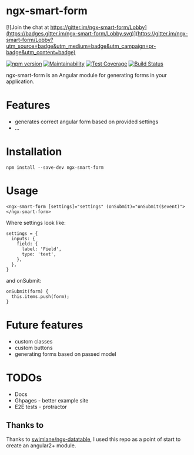 # ngx-smart-form

[![Join the chat at https://gitter.im/ngx-smart-form/Lobby](https://badges.gitter.im/ngx-smart-form/Lobby.svg)](https://gitter.im/ngx-smart-form/Lobby?utm_source=badge&utm_medium=badge&utm_campaign=pr-badge&utm_content=badge)

[![npm version](https://badge.fury.io/js/ngx-smart-form.svg)](https://badge.fury.io/js/ngx-smart-form)
[![Maintainability](https://api.codeclimate.com/v1/badges/7dc4d76f7186b0c1122b/maintainability)](https://codeclimate.com/github/sergot/ngx-smart-form/maintainability)
[![Test Coverage](https://api.codeclimate.com/v1/badges/7dc4d76f7186b0c1122b/test_coverage)](https://codeclimate.com/github/sergot/ngx-smart-form/test_coverage)
[![Build Status](https://travis-ci.org/sergot/ngx-smart-form.svg?branch=master)](https://travis-ci.org/sergot/ngx-smart-form)

ngx-smart-form is an Angular module for generating forms in your application.

# Features

- generates correct angular form based on provided settings
- ...

# Installation

    npm install --save-dev ngx-smart-form

# Usage

    <ngx-smart-form [settings]="settings" (onSubmit)="onSubmit($event)"></ngx-smart-form>

Where settings look like:

    settings = {
      inputs: {
        field: {
          label: 'Field',
          type: 'text',
        },
      },
    }

and onSubmit:

    onSubmit(form) {
      this.items.push(form);
    }

# Future features

- custom classes
- custom buttons
- generating forms based on passed model

# TODOs

- Docs
- Ghpages - better example site
- E2E tests - protractor

## Thanks to

Thanks to [swimlane/ngx-datatable](https://github.com/swimlane/ngx-datatable/),
I used this repo as a point of start to create an angular2+ module.